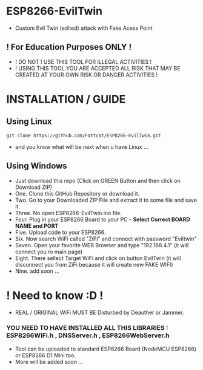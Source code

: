 # ESP8266-EvilTwin
- Custom Evil Twin (edited) attack with Fake Acess Point

## ! For Education Purposes ONLY !
- ! DO NOT ! USE THIS TOOL FOR ILLEGAL ACTIVITIES !
- ! USING THIS TOOL YOU ARE ACCEPTED ALL RISK THAT MAY BE CREATED AT YOUR OWN RISK OR DANGER ACTIVITIES !

# INSTALLATION / GUIDE

## Using Linux
```
git clone https://github.com/Fattcat/ESP8266-EvilTwin.git
```
- and you know what will be next when u have Linux ...
## Using Windows
- Just download this repo (Click on GREEN Button and then click on Download ZIP)
- One. Clone this GitHub Repository or download it.
- Two. Go to your Downloaded ZIP File and extract it to some file and save it.
- Three. No open ESP8266-EvilTwin.ino file.
- Four. Plug in your ESP8266 Board to your PC - <strong>Select Correct BOARD NAME and PORT</strong>
- Five. Upload code to your ESP8266.
- Six. Now search WiFi called "ZiFi" and connect with password "Eviltwin"
- Seven. Open your favorite WEB Browser and type "192.168.4.1" (it will connect you ro main page)
- Eight. There sellect Target WiFi and click on button EvilTwin (it will disconnect you from ZiFi because it will create new FAKE WIFI)
- Nine. add soon ...

# ! Need to know :D !
- REAL / ORIGINAL WiFi MUST BE Disturbed by Deauther or Jammer.
### YOU NEED TO HAVE INSTALLED ALL THIS LIBRARIES : ESP8266WiFi.h , DNSServer.h , ESP8266WebServer.h

- Tool can be uploaded to standard ESP8266 Board (NodeMCU ESP8266) or ESP8266 D1 Mini too.
- More will be added soon ...
